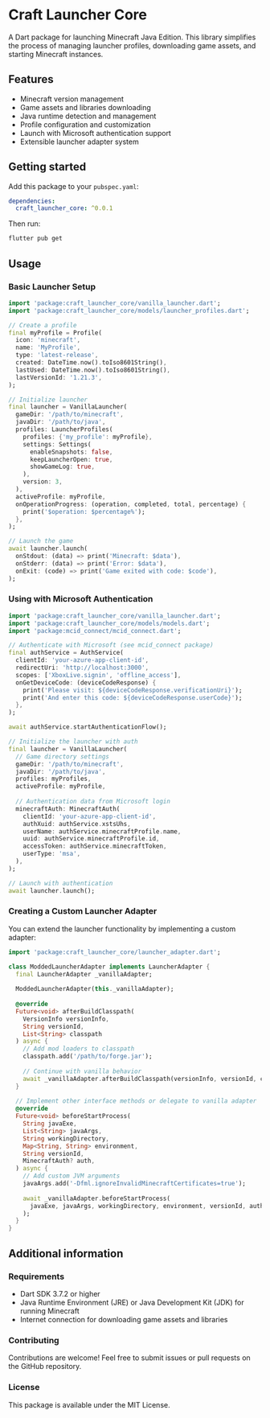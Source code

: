 <!--
This README describes the package. If you publish this package to pub.dev,
this README's contents appear on the landing page for your package.

For information about how to write a good package README, see the guide for
[writing package pages](https://dart.dev/tools/pub/writing-package-pages).

For general information about developing packages, see the Dart guide for
[creating packages](https://dart.dev/guides/libraries/create-packages)
and the Flutter guide for
[developing packages and plugins](https://flutter.dev/to/develop-packages).
-->

# Craft Launcher Core

A Dart package for launching Minecraft Java Edition. This library simplifies the process of managing launcher profiles, downloading game assets, and starting Minecraft instances.

## Features

- Minecraft version management
- Game assets and libraries downloading
- Java runtime detection and management 
- Profile configuration and customization
- Launch with Microsoft authentication support
- Extensible launcher adapter system

## Getting started

Add this package to your `pubspec.yaml`:

```yaml
dependencies:
  craft_launcher_core: ^0.0.1
```

Then run:

```bash
flutter pub get
```

## Usage

### Basic Launcher Setup

```dart
import 'package:craft_launcher_core/vanilla_launcher.dart';
import 'package:craft_launcher_core/models/launcher_profiles.dart';

// Create a profile
final myProfile = Profile(
  icon: 'minecraft',
  name: 'MyProfile',
  type: 'latest-release',
  created: DateTime.now().toIso8601String(),
  lastUsed: DateTime.now().toIso8601String(),
  lastVersionId: '1.21.3',
);

// Initialize launcher
final launcher = VanillaLauncher(
  gameDir: '/path/to/minecraft',
  javaDir: '/path/to/java',
  profiles: LauncherProfiles(
    profiles: {'my_profile': myProfile},
    settings: Settings(
      enableSnapshots: false,
      keepLauncherOpen: true,
      showGameLog: true,
    ),
    version: 3,
  ),
  activeProfile: myProfile,
  onOperationProgress: (operation, completed, total, percentage) {
    print('$operation: $percentage%');
  },
);

// Launch the game
await launcher.launch(
  onStdout: (data) => print('Minecraft: $data'),
  onStderr: (data) => print('Error: $data'),
  onExit: (code) => print('Game exited with code: $code'),
);
```

### Using with Microsoft Authentication

```dart
import 'package:craft_launcher_core/vanilla_launcher.dart';
import 'package:craft_launcher_core/models/models.dart';
import 'package:mcid_connect/mcid_connect.dart';

// Authenticate with Microsoft (see mcid_connect package)
final authService = AuthService(
  clientId: 'your-azure-app-client-id',
  redirectUri: 'http://localhost:3000',
  scopes: ['XboxLive.signin', 'offline_access'],
  onGetDeviceCode: (deviceCodeResponse) {
    print('Please visit: ${deviceCodeResponse.verificationUri}');
    print('And enter this code: ${deviceCodeResponse.userCode}');
  },
);

await authService.startAuthenticationFlow();

// Initialize the launcher with auth
final launcher = VanillaLauncher(
  // Game directory settings
  gameDir: '/path/to/minecraft',
  javaDir: '/path/to/java',
  profiles: myProfiles,
  activeProfile: myProfile,
  
  // Authentication data from Microsoft login
  minecraftAuth: MinecraftAuth(
    clientId: 'your-azure-app-client-id',
    authXuid: authService.xstsUhs,
    userName: authService.minecraftProfile.name,
    uuid: authService.minecraftProfile.id,
    accessToken: authService.minecraftToken,
    userType: 'msa',
  ),
);

// Launch with authentication
await launcher.launch();
```

### Creating a Custom Launcher Adapter

You can extend the launcher functionality by implementing a custom adapter:

```dart
import 'package:craft_launcher_core/launcher_adapter.dart';

class ModdedLauncherAdapter implements LauncherAdapter {
  final LauncherAdapter _vanillaAdapter;
  
  ModdedLauncherAdapter(this._vanillaAdapter);
  
  @override
  Future<void> afterBuildClasspath(
    VersionInfo versionInfo, 
    String versionId, 
    List<String> classpath
  ) async {
    // Add mod loaders to classpath
    classpath.add('/path/to/forge.jar');
    
    // Continue with vanilla behavior
    await _vanillaAdapter.afterBuildClasspath(versionInfo, versionId, classpath);
  }
  
  // Implement other interface methods or delegate to vanilla adapter
  @override
  Future<void> beforeStartProcess(
    String javaExe,
    List<String> javaArgs,
    String workingDirectory,
    Map<String, String> environment,
    String versionId,
    MinecraftAuth? auth,
  ) async {
    // Add custom JVM arguments
    javaArgs.add('-Dfml.ignoreInvalidMinecraftCertificates=true');
    
    await _vanillaAdapter.beforeStartProcess(
      javaExe, javaArgs, workingDirectory, environment, versionId, auth
    );
  }
}
```

## Additional information

### Requirements

- Dart SDK 3.7.2 or higher
- Java Runtime Environment (JRE) or Java Development Kit (JDK) for running Minecraft
- Internet connection for downloading game assets and libraries

### Contributing

Contributions are welcome! Feel free to submit issues or pull requests on the GitHub repository.

### License

This package is available under the MIT License.
